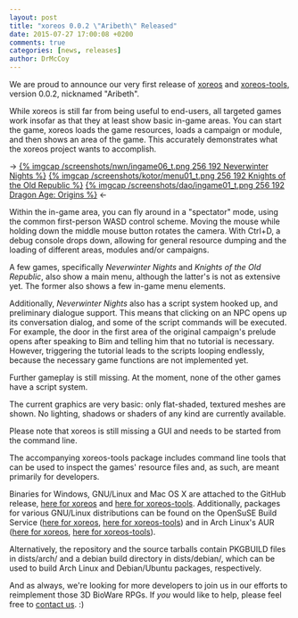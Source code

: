 ```yaml
---
layout: post
title: "xoreos 0.0.2 \"Aribeth\" Released"
date: 2015-07-27 17:00:08 +0200
comments: true
categories: [news, releases]
author: DrMcCoy
---
```


We are proud to announce our very first release of [xoreos](https://github.com/xoreos/xoreos/releases/tag/v0.0.2) and [xoreos-tools](https://github.com/xoreos/xoreos-tools/releases/tag/v0.0.2), version 0.0.2, nicknamed "Aribeth".

While xoreos is still far from being useful to end-users, all targeted games work insofar as that they at least show basic in-game areas. You can start the game, xoreos loads the game resources, loads a campaign or module, and then shows an area of the game. This accurately demonstrates what the xoreos project wants to accomplish.

-> [{% imgcap /screenshots/nwn/ingame06_t.png 256 192 Neverwinter Nights %}](/screenshots/nwn/ingame06.png) [{% imgcap /screenshots/kotor/menu01_t.png 256 192 Knights of the Old Republic %}](/screenshots/kotor/menu01.png) [{% imgcap /screenshots/dao/ingame01_t.png 256 192 Dragon Age: Origins %}](/screenshots/dao/ingame01.png) <-

Within the in-game area, you can fly around in a "spectator" mode, using the common first-person WASD control scheme. Moving the mouse while holding down the middle mouse button rotates the camera. With Ctrl+D, a debug console drops down, allowing for general resource dumping and the loading of different areas, modules and/or campaigns.

A few games, specifically *Neverwinter Nights* and *Knights of the Old Republic*, also show a main menu, although the latter's is not as extensive yet. The former also shows a few in-game menu elements.

Additionally, *Neverwinter Nights* also has a script system hooked up, and preliminary dialogue support. This means that clicking on an NPC opens up its conversation dialog, and some of the script commands will be executed. For example, the door in the first area of the original campaign's prelude opens after speaking to Bim and telling him that no tutorial is necessary. However, triggering the tutorial leads to the scripts looping endlessly, because the necessary game functions are not implemented yet.

Further gameplay is still missing. At the moment, none of the other games have a script system.

The current graphics are very basic: only flat-shaded, textured meshes are shown. No lighting, shadows or shaders of any kind are currently available.

Please note that xoreos is still missing a GUI and needs to be started from the command line.

The accompanying xoreos-tools package includes command line tools that can be used to inspect the games' resource files and, as such, are meant primarily for developers.

Binaries for Windows, GNU/Linux and Mac OS X are attached to the GitHub release, [here for xoreos](https://github.com/xoreos/xoreos/releases/tag/v0.0.2) and [here for xoreos-tools](https://github.com/xoreos/xoreos-tools/releases/tag/v0.0.2). Additionally, packages for various GNU/Linux distributions can be found on the OpenSuSE Build Service ([here for xoreos](https://software.opensuse.org/download.html?project=home%3ADrMcCoy%3Axoreos&package=xoreos), [here for xoreos-tools](https://software.opensuse.org/download.html?project=home%3ADrMcCoy%3Axoreos&package=xoreos-tools)) and in Arch Linux's AUR ([here for xoreos](https://aur.archlinux.org/packages/xoreos/), [here for xoreos-tools](https://aur.archlinux.org/packages/xoreos-tools/)).

Alternatively, the repository and the source tarballs contain PKGBUILD files in dists/arch/ and a debian build directory in dists/debian/, which can be used to build Arch Linux and Debian/Ubuntu packages, respectively.

And as always, we're looking for more developers to join us in our efforts to reimplement those 3D BioWare RPGs. If *you* would like to help, please feel free to [contact us](https://wiki.xoreos.org/index.php?title=Contact_us). :)
